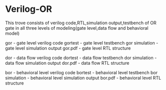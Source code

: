 # Verilog-OR
This trove consists of verilog code,RTL,simulation output,testbench of OR gate in all three levels of modeling(gate level,data flow and behavioral model)

gor - gate level verilog code
gortest - gate level testbench
gor simulation - gate level simulation output
gor.pdf - gate level RTL structure

dor - data flow verilog code
dortest - data flow testbench
dor simulation - data flow simulation output
dor.pdf - data flow RTL structure

bor - behavioral level verilog code
bortest - behavioral level testbench
bor simulation - behavioral level simulation output
bor.pdf - behavioral level RTL structure
